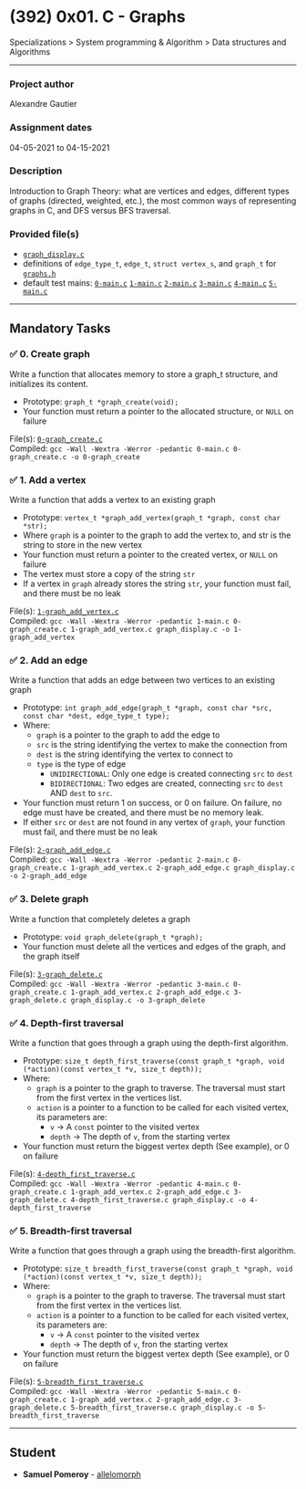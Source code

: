 # (392) 0x01. C - Graphs
Specializations > System programming & Algorithm > Data structures and Algorithms

---

### Project author
Alexandre Gautier

### Assignment dates
04-05-2021 to 04-15-2021

### Description
Introduction to Graph Theory: what are vertices and edges, different types of graphs (directed, weighted, etc.), the most common ways of representing graphs in C, and DFS versus BFS traversal.

### Provided file(s)
* [`graph_display.c`](./graph_display.c)
* definitions of `edge_type_t`, `edge_t`, `struct vertex_s`, and `graph_t` for [`graphs.h`](./graphs.h)
* default test mains: [`0-main.c`](./tests/0-main.c) [`1-main.c`](./tests/1-main.c) [`2-main.c`](./tests/2-main.c) [`3-main.c`](./tests/3-main.c) [`4-main.c`](./tests/4-main.c) [`5-main.c`](./tests/5-main.c)

---

## Mandatory Tasks

### :white_check_mark: 0. Create graph
Write a function that allocates memory to store a graph_t structure, and initializes its content.

* Prototype: `graph_t *graph_create(void);`
* Your function must return a pointer to the allocated structure, or `NULL` on failure

File(s): [`0-graph_create.c`](./0-graph_create.c)\
Compiled: `gcc -Wall -Wextra -Werror -pedantic 0-main.c 0-graph_create.c -o 0-graph_create`


### :white_check_mark: 1. Add a vertex
Write a function that adds a vertex to an existing graph

* Prototype: `vertex_t *graph_add_vertex(graph_t *graph, const char *str);`
* Where `graph` is a pointer to the graph to add the vertex to, and str is the string to store in the new vertex
* Your function must return a pointer to the created vertex, or `NULL` on failure
* The vertex must store a copy of the string `str`
* If a vertex in `graph` already stores the string `str`, your function must fail, and there must be no leak

File(s): [`1-graph_add_vertex.c`](./1-graph_add_vertex.c)\
Compiled: `gcc -Wall -Wextra -Werror -pedantic 1-main.c 0-graph_create.c 1-graph_add_vertex.c graph_display.c -o 1-graph_add_vertex`


### :white_check_mark: 2. Add an edge
Write a function that adds an edge between two vertices to an existing graph

* Prototype: `int graph_add_edge(graph_t *graph, const char *src, const char *dest, edge_type_t type);`
* Where:
    * `graph` is a pointer to the graph to add the edge to
    * `src` is the string identifying the vertex to make the connection from
    * `dest` is the string identifying the vertex to connect to
    * `type` is the type of edge
        * `UNIDIRECTIONAL`: Only one edge is created connecting `src` to `dest`
        * `BIDIRECTIONAL`: Two edges are created, connecting `src` to `dest` AND `dest` to `src`.
* Your function must return 1 on success, or 0 on failure. On failure, no edge must have be created, and there must be no memory leak.
* If either `src` or `dest` are not found in any vertex of `graph`, your function must fail, and there must be no leak

File(s): [`2-graph_add_edge.c`](./2-graph_add_edge.c)\
Compiled: `gcc -Wall -Wextra -Werror -pedantic 2-main.c 0-graph_create.c 1-graph_add_vertex.c 2-graph_add_edge.c graph_display.c -o 2-graph_add_edge`


### :white_check_mark: 3. Delete graph
Write a function that completely deletes a graph

* Prototype: `void graph_delete(graph_t *graph);`
* Your function must delete all the vertices and edges of the graph, and the graph itself

File(s): [`3-graph_delete.c`](./3-graph_delete.c)\
Compiled: `gcc -Wall -Wextra -Werror -pedantic 3-main.c 0-graph_create.c 1-graph_add_vertex.c 2-graph_add_edge.c 3-graph_delete.c graph_display.c -o 3-graph_delete`


### :white_check_mark: 4. Depth-first traversal
Write a function that goes through a graph using the depth-first algorithm.

* Prototype: `size_t depth_first_traverse(const graph_t *graph, void (*action)(const vertex_t *v, size_t depth));`
* Where:
    * `graph` is a pointer to the graph to traverse. The traversal must start from the first vertex in the vertices list.
    * `action` is a pointer to a function to be called for each visited vertex, its parameters are:
        * `v` -> A `const` pointer to the visited vertex
        * `depth` -> The depth of `v`, from the starting vertex
* Your function must return the biggest vertex depth (See example), or 0 on failure

File(s): [`4-depth_first_traverse.c`](./4-depth_first_traverse.c)\
Compiled: `gcc -Wall -Wextra -Werror -pedantic 4-main.c 0-graph_create.c 1-graph_add_vertex.c 2-graph_add_edge.c 3-graph_delete.c 4-depth_first_traverse.c graph_display.c -o 4-depth_first_traverse`


### :white_check_mark: 5. Breadth-first traversal
Write a function that goes through a graph using the breadth-first algorithm.

* Prototype: `size_t breadth_first_traverse(const graph_t *graph, void (*action)(const vertex_t *v, size_t depth));`
* Where:
    * `graph` is a pointer to the graph to traverse. The traversal must start from the first vertex in the vertices list.
    * `action` is a pointer to a function to be called for each visited vertex, its parameters are:
        * `v` -> A `const` pointer to the visited vertex
        * `depth` -> The depth of `v`, fron the starting vertex
* Your function must return the biggest vertex depth (See example), or 0 on failure

File(s): [`5-breadth_first_traverse.c`](./5-breadth_first_traverse.c)\
Compiled: `gcc -Wall -Wextra -Werror -pedantic 5-main.c 0-graph_create.c 1-graph_add_vertex.c 2-graph_add_edge.c 3-graph_delete.c 5-breadth_first_traverse.c graph_display.c -o 5-breadth_first_traverse`

---

## Student
* **Samuel Pomeroy** - [allelomorph](github.com/allelomorph)

